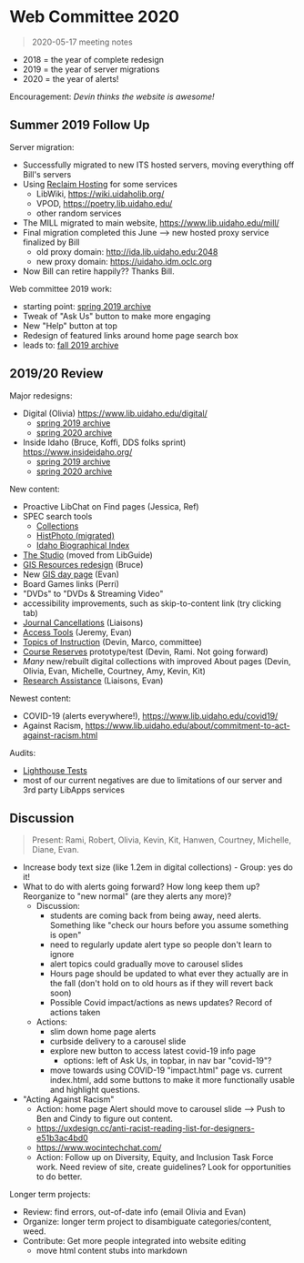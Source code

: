 # Web Committee 2020

> 2020-05-17 meeting notes

- 2018 = the year of complete redesign
- 2019 = the year of server migrations
- 2020 = the year of alerts!

Encouragement: *Devin thinks the website is awesome!*

## Summer 2019 Follow Up

Server migration:

- Successfully migrated to new ITS hosted servers, moving everything off Bill's servers
- Using [Reclaim Hosting](https://reclaimhosting.com/) for some services
    - LibWiki, <https://wiki.uidaholib.org/>
    - VPOD, <https://poetry.lib.uidaho.edu/>
    - other random services
- The MILL migrated to main website, <https://www.lib.uidaho.edu/mill/>
- Final migration completed this June --> new hosted proxy service finalized by Bill
    - old proxy domain: <http://ida.lib.uidaho.edu:2048>
    - new proxy domain: <https://uidaho.idm.oclc.org>
- Now Bill can retire happily?? Thanks Bill.

Web committee 2019 work:

- starting point: [spring 2019 archive](https://web.archive.org/web/20190406103206/https://www.lib.uidaho.edu/)
- Tweak of "Ask Us" button to make more engaging
- New "Help" button at top
- Redesign of featured links around home page search box
- leads to: [fall 2019 archive](https://web.archive.org/web/20191013045632/https://www.lib.uidaho.edu/)

## 2019/20 Review

Major redesigns:

- Digital (Olivia) <https://www.lib.uidaho.edu/digital/>
    - [spring 2019 archive](https://web.archive.org/web/20190602065351/https://www.lib.uidaho.edu/digital/) 
    - [spring 2020 archive](https://web.archive.org/web/20200531170419/https://www.lib.uidaho.edu/digital/)
- Inside Idaho (Bruce, Koffi, DDS folks sprint) <https://www.insideidaho.org/>
    - [spring 2019 archive](https://web.archive.org/web/20190214195747/http://www.insideidaho.org/)
    - [spring 2020 archive](https://web.archive.org/web/20200523232933/https://www.insideidaho.org/)

New content:

- Proactive LibChat on Find pages (Jessica, Ref)
- SPEC search tools
    - [Collections](https://www.lib.uidaho.edu/special-collections/searchall.html)
    - [HistPhoto (migrated)](https://www.lib.uidaho.edu/special-collections/histphoto/)
    - [Idaho Biographical Index](https://www.lib.uidaho.edu/special-collections/idahobio.html)
- [The Studio](https://www.lib.uidaho.edu/studio/) (moved from LibGuide)
- [GIS Resources redesign](https://www.lib.uidaho.edu/find/geospatial/) (Bruce)
- New [GIS day page](https://www.lib.uidaho.edu/gisday/) (Evan)
- Board Games links (Perri)
- "DVDs" to "DVDs & Streaming Video"
- accessibility improvements, such as skip-to-content link (try clicking tab)
- [Journal Cancellations](https://www.lib.uidaho.edu/about/journalcancellations.html) (Liaisons)
- [Access Tools](https://www.lib.uidaho.edu/find/accesstools.html) (Jeremy, Evan)
- [Topics of Instruction](https://www.lib.uidaho.edu/services/instruction/topics.html) (Devin, Marco, committee)
- [Course Reserves](https://www.lib.uidaho.edu/services/reserve/list.html) prototype/test (Devin, Rami. Not going forward)
- *Many* new/rebuilt digital collections with improved About pages (Devin, Olivia, Evan, Michelle, Courtney, Amy, Kevin, Kit)
- [Research Assistance](https://www.lib.uidaho.edu/help/research.html) (Liaisons, Evan)

Newest content:

- COVID-19 (alerts everywhere!), <https://www.lib.uidaho.edu/covid19/>
- Against Racism, <https://www.lib.uidaho.edu/about/commitment-to-act-against-racism.html>

Audits:

- [Lighthouse Tests](https://web.dev/measure/)
- most of our current negatives are due to limitations of our server and 3rd party LibApps services

## Discussion

> Present: Rami, Robert, Olivia, Kevin, Kit, Hanwen, Courtney, Michelle, Diane, Evan.

- Increase body text size (like 1.2em in digital collections) - Group: yes do it!
- What to do with alerts going forward? How long keep them up? Reorganize to "new normal" (are they alerts any more)? 
    - Discussion: 
        - students are coming back from being away, need alerts. Something like "check our hours before you assume something is open"
        - need to regularly update alert type so people don't learn to ignore
        - alert topics could gradually move to carousel slides
        - Hours page should be updated to what ever they actually are in the fall (don't hold on to old hours as if they will revert back soon)
        - Possible Covid impact/actions as news updates? Record of actions taken
    - Actions:
        - slim down home page alerts
        - curbside delivery to a carousel slide 
        - explore new button to access latest covid-19 info page 
            - options: left of Ask Us, in topbar, in nav bar "covid-19"? 
        - move towards using COVID-19 "impact.html" page vs. current index.html, add some buttons to make it more functionally usable and highlight questions. 
- "Acting Against Racism"
    - Action: home page Alert should move to carousel slide --> Push to Ben and Cindy to figure out content.
    - https://uxdesign.cc/anti-racist-reading-list-for-designers-e51b3ac4bd0
    - https://www.wocintechchat.com/
    - Action: Follow up on Diversity, Equity, and Inclusion Task Force work. Need review of site, create guidelines? Look for opportunities to do better.

Longer term projects: 

- Review: find errors, out-of-date info (email Olivia and Evan)
- Organize: longer term project to disambiguate categories/content, weed. 
- Contribute: Get more people integrated into website editing
    - move html content stubs into markdown 

